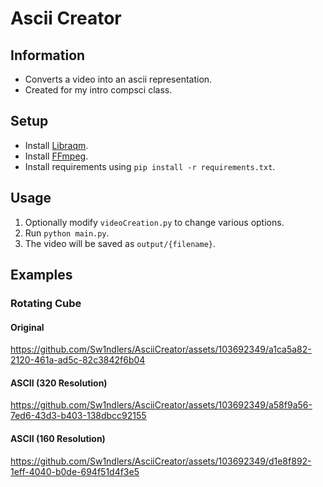 # Ascii Creator

## Information

- Converts a video into an ascii representation.
- Created for my intro compsci class.

## Setup

- Install [Libraqm](https://github.com/HOST-Oman/libraqm).  
- Install [FFmpeg](https://ffmpeg.org/).  
- Install requirements using `pip install -r requirements.txt`.  

## Usage

1. Optionally modify `videoCreation.py` to change various options.
2. Run `python main.py`.
3. The video will be saved as `output/{filename}`.

## Examples

### Rotating Cube

#### Original
https://github.com/Sw1ndlers/AsciiCreator/assets/103692349/a1ca5a82-2120-461a-ad5c-82c3842f6b04

#### ASCII (320 Resolution)
https://github.com/Sw1ndlers/AsciiCreator/assets/103692349/a58f9a56-7ed6-43d3-b403-138dbcc92155

#### ASCII (160 Resolution)
https://github.com/Sw1ndlers/AsciiCreator/assets/103692349/d1e8f892-1eff-4040-b0de-694f51d4f3e5
